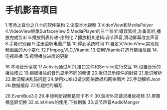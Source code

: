 # 手机影音项目

1.市场上百分之八十的软件架构
2.读取本地视频
3.VideoView和MediaPalyer
4.VideoView继承SurfaceView
5.MediaPlayer的三个监听:错误监听,准备监听,播放完成监听
6.播放列表传递-序列化
7.播放相关逻辑:调节声音,滑动屏幕改变声音
8.手势识别器
9.注册监听电量广播
10.得到系统时间
11.自定义VideoView,实现视频画面的大小变化
12.Ffmpeg,VLC,Vitamio
13.使用Vitamio打造万能播放器
14.电视直播
15.视频播放进度的更新

16.本地音乐读取
17.Activity通过AIDL接口文件和Service进行交互
18.设置音乐的播放模式
19.根据播放的音乐显示不同的频谱
20.歌词显示控件的封装
21.歌词解析
22.歌词解决乱码问题
24.使用xUtils3请求网络数据和网络图片
25.手动解析Json
26.数据缓存
27.标题栏的编写

28.EventBus3.0
29.手动判断视频是否卡不卡
30.监听外部请求播放视频
31.屏蔽横竖屏切换
32.xListView的使用,下拉刷新
33.调节声音AudioManger
